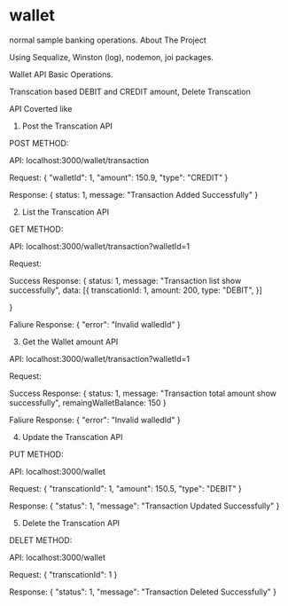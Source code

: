 # wallet
normal sample banking operations.
About The Project

Using Sequalize, Winston (log), nodemon, joi packages.

Wallet API Basic Operations.

Transcation based DEBIT and CREDIT amount, Delete Transcation

API Coverted like

1. Post the Transcation API

POST METHOD:

API: localhost:3000/wallet/transaction

Request:
{
"walletId": 1,
"amount": 150.9,
"type": "CREDIT"
}

Response:
{
    status: 1,
    message: "Transaction Added Successfully"
}

2. List the Transcation API

GET METHOD:

API: localhost:3000/wallet/transaction?walletId=1

Request:

Success Response:
{
    status: 1,
     message: "Transaction list show successfully", 
     data: [{
        transcationId: 1,
        amount: 200,
        type: "DEBIT",
     }]
     
}

Faliure Response:
{
    "error": "Invalid walledId"
}

3. Get the Wallet amount API

API: localhost:3000/wallet/transaction?walletId=1

Request:

Success Response:
{
 status: 1,
  message: "Transaction total amount show successfully", 
  remaingWalletBalance: 150
}

Faliure Response:
{
    "error": "Invalid walledId"
}

4. Update the Transcation API

PUT METHOD:

API: localhost:3000/wallet

Request:
{
     "transcationId": 1,
    "amount": 150.5,
    "type": "DEBIT"
}

Response:
{
    "status": 1,
    "message": "Transaction Updated Successfully"
}

5. Delete the Transcation API

DELET METHOD:

API: localhost:3000/wallet

Request:
{
    "transcationId": 1
}

Response:
{
    "status": 1,
    "message": "Transaction Deleted Successfully"
}
